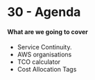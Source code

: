 # 30 - Agenda

#### What are we going to cover

* Service Continuity.
* AWS organisations
* TCO calculator
* Cost Allocation Tags





